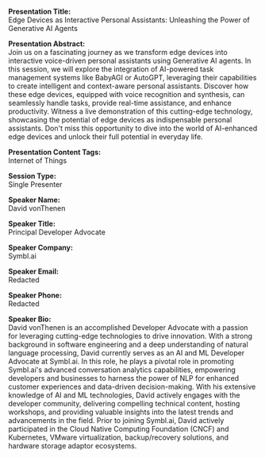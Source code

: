 **Presentation Title:**  
Edge Devices as Interactive Personal Assistants: Unleashing the Power of Generative AI Agents

**Presentation Abstract:**  
Join us on a fascinating journey as we transform edge devices into interactive voice-driven personal assistants using Generative AI agents. In this session, we will explore the integration of AI-powered task management systems like BabyAGI or AutoGPT, leveraging their capabilities to create intelligent and context-aware personal assistants. Discover how these edge devices, equipped with voice recognition and synthesis, can seamlessly handle tasks, provide real-time assistance, and enhance productivity. Witness a live demonstration of this cutting-edge technology, showcasing the potential of edge devices as indispensable personal assistants. Don't miss this opportunity to dive into the world of AI-enhanced edge devices and unlock their full potential in everyday life.

**Presentation Content Tags:**  
Internet of Things

**Session Type:**  
Single Presenter

**Speaker Name:**  
David vonThenen

**Speaker Title:**  
Principal Developer Advocate

**Speaker Company:**  
Symbl.ai

**Speaker Email:**  
Redacted

**Speaker Phone:**  
Redacted

**Speaker Bio:**  
David vonThenen is an accomplished Developer Advocate with a passion for leveraging cutting-edge technologies to drive innovation. With a strong background in software engineering and a deep understanding of natural language processing, David currently serves as an AI and ML Developer Advocate at Symbl.ai. In this role, he plays a pivotal role in promoting Symbl.ai's advanced conversation analytics capabilities, empowering developers and businesses to harness the power of NLP for enhanced customer experiences and data-driven decision-making. With his extensive knowledge of AI and ML technologies, David actively engages with the developer community, delivering compelling technical content, hosting workshops, and providing valuable insights into the latest trends and advancements in the field. Prior to joining Symbl.ai, David actively participated in the Cloud Native Computing Foundation (CNCF) and Kubernetes, VMware virtualization, backup/recovery solutions, and hardware storage adaptor ecosystems.
